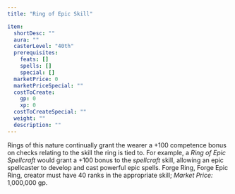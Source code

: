 ```yaml
---
title: "Ring of Epic Skill"

item:
  shortDesc: ""
  aura: ""
  casterLevel: "40th"
  prerequisites:
    feats: []
    spells: []
    special: []
  marketPrice: 0
  marketPriceSpecial: ""
  costToCreate:
    gp: 0
    xp: 0
  costToCreateSpecial: ""
  weight: ""
  description: ""
---
```

Rings of this nature continually grant the wearer a +100 competence bonus on checks relating to the skill the ring is tied to. For example, a _Ring of Epic Spellcraft_ would grant a +100 bonus to the _spellcraft_ skill, allowing an epic spellcaster to develop and cast powerful epic spells.
Forge Ring, Forge Epic Ring, creator must have 40 ranks in the appropriate skill; _Market Price:_ 1,000,000 gp.

